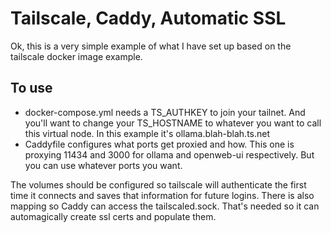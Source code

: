 # Tailscale, Caddy, Automatic SSL

Ok, this is a very simple example of what I have set up based on the tailscale docker image example.

## To use

- docker-compose.yml needs a TS_AUTHKEY to join your tailnet. And you'll want to change your TS_HOSTNAME to whatever you want to call this virtual node. In this example it's ollama.blah-blah.ts.net
- Caddyfile configures what ports get proxied and how. This one is proxying 11434 and 3000 for ollama and openweb-ui respectively. But you can use whatever ports you want.

The volumes should be configured so tailscale will authenticate the first time it connects and saves that information for future logins. There is also mapping so Caddy can access the tailscaled.sock. That's needed so it can automagically create ssl certs and populate them.
